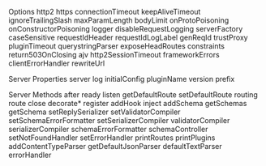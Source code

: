 
Options
  http2
  https
  connectionTimeout
  keepAliveTimeout
  ignoreTrailingSlash
  maxParamLength
  bodyLimit
  onProtoPoisoning
  onConstructorPoisoning
  logger
  disableRequestLogging
  serverFactory
  caseSensitive
  requestIdHeader
  requestIdLogLabel
  genReqId
  trustProxy
  pluginTimeout
  querystringParser
  exposeHeadRoutes
  constraints
  return503OnClosing
  ajv
  http2SessionTimeout
  frameworkErrors
  clientErrorHandler
  rewriteUrl

Server Properties
  server
  log
  initialConfig
  pluginName
  version
  prefix

Server Methods
  after
  ready
  listen
  getDefaultRoute
  setDefaultRoute
  routing
  route
  close
  decorate*
  register
  addHook
  inject
  addSchema
  getSchemas
  getSchema
  setReplySerializer
  setValidatorCompiler
  setSchemaErrorFormatter
  setSerializerCompiler
  validatorCompiler
  serializerCompiler
  schemaErrorFormatter
  schemaController
  setNotFoundHandler
  setErrorHandler
  printRoutes
  printPlugins
  addContentTypeParser
  getDefaultJsonParser
  defaultTextParser
  errorHandler